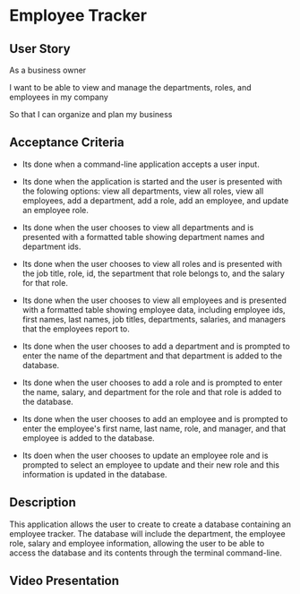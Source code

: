 # Employee Tracker

## User Story

As a business owner

I want to be able to view and manage the departments, roles, and employees in my company

So that I can organize and plan my business

## Acceptance Criteria

* Its done when a command-line application accepts a user input.

* Its done when the application is started and the user is presented with the folowing options: view all departments, view all roles, view all employees, add a department, add a role, add an employee, and update an employee role.

* Its done when the user chooses to view all departments and is presented with a formatted table showing department names and department ids.

* Its done when the user chooses to view all roles and is presented with the job title, role, id, the separtment that role belongs to, and the salary for that role.

* Its done when the user chooses to view all employees and is presented with a formatted table showing employee data, including employee ids, first names, last names, job titles, departments, salaries, and managers that the employees report to.

* Its done when the user chooses to add a department and is prompted to enter the name of the department and that department is added to the database.

* Its done when the user chooses to add a role and is prompted to enter the name, salary, and department for the role and that role is added to the database.

* Its done when the user chooses to add an employee and is prompted to enter the employee's first name, last name, role, and manager, and that employee is added to the database.

* Its doen when the user chooses to update an employee role and is prompted to select an employee to update and their new role and this information is updated in the database.

## Description

This application allows the user to create to create a database containing an employee tracker. The database will include the department, the employee role, salary and employee information, allowing the user to be able to access the database and its contents through the terminal command-line.

## Video Presentation

